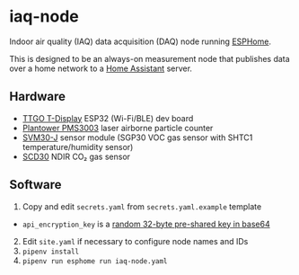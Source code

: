 # iaq-node
Indoor air quality (IAQ) data acquisition (DAQ) node running [ESPHome](https://esphome.io/).

This is designed to be an always-on measurement node that publishes data over a home network to a [Home Assistant](https://www.home-assistant.io/) server.

## Hardware
- [TTGO T-Display](http://www.lilygo.cn/prod_view.aspx?Id=1126) ESP32 (Wi-Fi/BLE) dev board
- [Plantower PMS3003](https://www.plantower.com/en/products_33/73.html) laser airborne particle counter
- [SVM30-J](https://sensirion.com/products/catalog/SVM30/) sensor module (SGP30 VOC gas sensor with SHTC1 temperature/humidity sensor)
- [SCD30](https://sensirion.com/products/catalog/SCD30/) NDIR CO₂ gas sensor

## Software
1. Copy and edit `secrets.yaml` from `secrets.yaml.example` template
  - `api_encryption_key` is a [random 32-byte pre-shared key in base64](https://esphome.io/components/api.html)
2. Edit `site.yaml` if necessary to configure node names and IDs
3. `pipenv install`
4. `pipenv run esphome run iaq-node.yaml`
